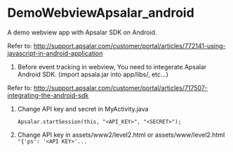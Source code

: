 DemoWebviewApsalar_android
==========================

A demo webview app with Apsalar SDK on Android.

Refer to:
http://support.apsalar.com/customer/portal/articles/772141-using-javascript-in-android-application

1. Before event tracking in webview, You need to integerate Apsalar Android SDK.
(import apsala.jar into app/libs/, etc...)

 Refer to:
 http://support.apsalar.com/customer/portal/articles/717507-integrating-the-android-sdk

1. Change API key and secret in MyActivity.java

	```Apsalar.startSession(this, "<API_KEY>", "<SECRET>");```

1. Change API key in assets/www2/level2.html or assets/www/level2.html
	```"{'ps': '<API KEY>'...```
